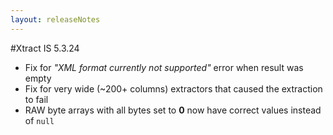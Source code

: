 ```yaml
---
layout: releaseNotes
---
```


#Xtract IS 5.3.24

- Fix for *"XML format  currently not supported"* error when result was empty
- Fix for very wide (~200+ columns) extractors that caused the extraction to fail
- RAW byte arrays with all bytes set to **0** now have correct values instead of `null`
